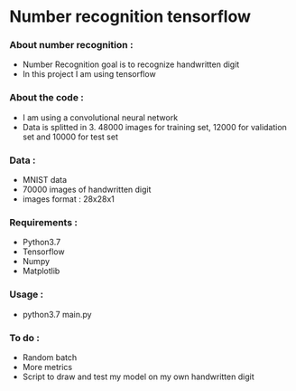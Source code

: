 # Number recognition tensorflow

### About number recognition :

* Number Recognition goal is to recognize handwritten digit
* In this project I am using tensorflow

### About the code :

* I am using a convolutional neural network
* Data is splitted in 3. 48000 images for training set, 12000 for validation set and 10000 for test set

### Data :

* MNIST data
* 70000 images of handwritten digit
* images format : 28x28x1

### Requirements :

* Python3.7
* Tensorflow
* Numpy
* Matplotlib

### Usage :

* python3.7 main.py

### To do :

* Random batch
* More metrics
* Script to draw and test my model on my own handwritten digit
